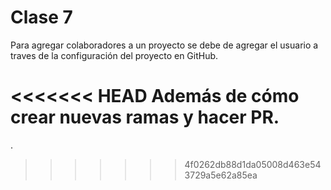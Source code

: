 # Clase 7

Para agregar colaboradores a un proyecto se debe de agregar el usuario a traves de la configuración del proyecto en GitHub.

<<<<<<< HEAD
Además de cómo crear nuevas ramas y hacer PR. 
=======
.
>>>>>>> 4f0262db88d1da05008d463e543729a5e62a85ea
